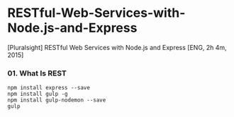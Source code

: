 # RESTful-Web-Services-with-Node.js-and-Express
[Pluralsight] RESTful Web Services with Node.js and Express [ENG, 2h 4m, 2015]


### 01. What Is REST

    npm install express --save
    npm install gulp -g
    npm install gulp-nodemon --save
    gulp
